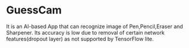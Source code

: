 # GuessCam
 
It is an AI-based App that can recognize image of Pen,Pencil,Eraser and Sharpener. 
Its accuracy is low due to removal of certain network features(dropout layer) as not supported by TensorFlow lite.
